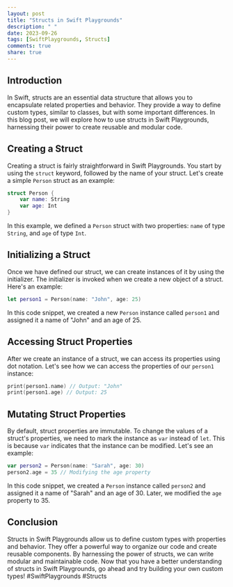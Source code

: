 ```yaml
---
layout: post
title: "Structs in Swift Playgrounds"
description: " "
date: 2023-09-26
tags: [SwiftPlaygrounds, Structs]
comments: true
share: true
---
```


## Introduction
In Swift, structs are an essential data structure that allows you to encapsulate related properties and behavior. They provide a way to define custom types, similar to classes, but with some important differences. In this blog post, we will explore how to use structs in Swift Playgrounds, harnessing their power to create reusable and modular code.

## Creating a Struct
Creating a struct is fairly straightforward in Swift Playgrounds. You start by using the `struct` keyword, followed by the name of your struct. Let's create a simple `Person` struct as an example:

```swift
struct Person {
    var name: String
    var age: Int
}
```

In this example, we defined a `Person` struct with two properties: `name` of type `String`, and `age` of type `Int`. 

## Initializing a Struct
Once we have defined our struct, we can create instances of it by using the initializer. The initializer is invoked when we create a new object of a struct. Here's an example:

```swift
let person1 = Person(name: "John", age: 25)
```

In this code snippet, we created a new `Person` instance called `person1` and assigned it a name of "John" and an age of 25.

## Accessing Struct Properties
After we create an instance of a struct, we can access its properties using dot notation. Let's see how we can access the properties of our `person1` instance:

```swift
print(person1.name) // Output: "John"
print(person1.age) // Output: 25
```

## Mutating Struct Properties
By default, struct properties are immutable. To change the values of a struct's properties, we need to mark the instance as `var` instead of `let`. This is because `var` indicates that the instance can be modified. Let's see an example:

```swift
var person2 = Person(name: "Sarah", age: 30)
person2.age = 35 // Modifying the age property
```

In this code snippet, we created a `Person` instance called `person2` and assigned it a name of "Sarah" and an age of 30. Later, we modified the `age` property to 35.

## Conclusion
Structs in Swift Playgrounds allow us to define custom types with properties and behavior. They offer a powerful way to organize our code and create reusable components. By harnessing the power of structs, we can write modular and maintainable code. Now that you have a better understanding of structs in Swift Playgrounds, go ahead and try building your own custom types! #SwiftPlaygrounds #Structs